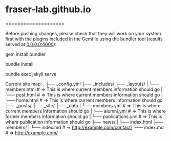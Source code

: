 # fraser-lab.github.io
====================

Before pushing changes, please check that they will work on your system first with the plugins included in the Gemfile using the bundler tool (results served at [0.0.0.0:4000](0.0.0.0:4000)):

  gem install bundler

  bundle install
  
  bundle exec jekyll serve




Current site map:
.
├── _config.yml
├── _includes/
├── _layouts/
|   └── members.html # => This is where current members information should go
|   └── post.html # => This is where current members information should go
|   └── home.html # => This is where current members information should go
├── _posts/
├── _site/
├── _data
|   └── members.yml # => This is where current members information should go
|   └── alumni.yml # => This is where former members information should go
|   └── publications.yml # => This is where publication information should go
├── news/
|   └── index.html
├── members/
|   └── index.md  # => http://example.com/contact/
└── index.md      # => http://example.com/